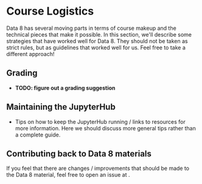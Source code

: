 # Course Logistics

Data 8 has several moving parts in terms of course makeup and the
technical pieces that make it possible. In this section, we'll describe
some strategies that have worked well for Data 8. They should not be
taken as strict rules, but as guidelines that worked well for us. Feel
free to take a different approach!

## Grading

* **TODO: figure out a grading suggestion**

## Maintaining the JupyterHub

* Tips on how to keep the JupyterHub running / links to resources for more
  information. Here we should discuss more general tips rather than a complete
  guide.

## Contributing back to Data 8 materials

If you feel that there are changes / improvements that should be made to
the Data 8 material, feel free to open an issue at <TODO INSERT PROPER CHANNEL HERE>.
